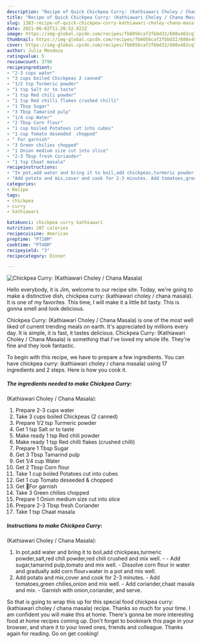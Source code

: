 ```yaml
---
description: "Recipe of Quick Chickpea Curry: (Kathiawari Choley / Chana Masala)"
title: "Recipe of Quick Chickpea Curry: (Kathiawari Choley / Chana Masala)"
slug: 1383-recipe-of-quick-chickpea-curry-kathiawari-choley-chana-masala
date: 2021-06-02T11:20:52.022Z
image: https://img-global.cpcdn.com/recipes/fb6056caf2fbbd32/680x482cq70/chickpea-curry-kathiawari-choley-chana-masala-recipe-main-photo.jpg
thumbnail: https://img-global.cpcdn.com/recipes/fb6056caf2fbbd32/680x482cq70/chickpea-curry-kathiawari-choley-chana-masala-recipe-main-photo.jpg
cover: https://img-global.cpcdn.com/recipes/fb6056caf2fbbd32/680x482cq70/chickpea-curry-kathiawari-choley-chana-masala-recipe-main-photo.jpg
author: Julia Mendoza
ratingvalue: 5
reviewcount: 3796
recipeingredient:
- "2-3 cups water"
- "3 cups boiled Chickpeas 2 canned"
- "1/2 tsp Turmeric powder"
- "1 tsp Salt or to taste"
- "1 tsp Red chili powder"
- "1 tsp Red chilli flakes crushed chilli"
- "1 Tbsp Sugar"
- "3 Tbsp Tamarind pulp"
- "1/4 cup Water"
- "2 Tbsp Corn flour"
- "1 cup boiled Potatoes cut into cubes"
- "1 cup Tomato deseeded  chopped"
- " For garnish"
- "3 Green chilies chopped"
- "1 Onion medium size cut into slice"
- "2-3 Tbsp fresh Coriander"
- "1 tsp Chaat masala"
recipeinstructions:
- "In pot,add water and bring it to boil,add chickpeas,turmeric powder,salt,red chili powder,red chili crushed and mix well.  Add sugar,tamarind pulp,tomato and mix well. Dissolve corn flour in water and gradually add corn flour+water in a pot and mix well."
- "Add potato and mix,cover and cook for 2-3 minutes. Add tomatoes,green chilies,onion and mix well. Add coriander,chaat masala and mix. Garnish with onion,coriander, and serve."
categories:
- Recipe
tags:
- chickpea
- curry
- kathiawari

katakunci: chickpea curry kathiawari 
nutrition: 207 calories
recipecuisine: American
preptime: "PT28M"
cooktime: "PT48M"
recipeyield: "3"
recipecategory: Dinner

---
```



![Chickpea Curry:
(Kathiawari Choley / Chana Masala)](https://img-global.cpcdn.com/recipes/fb6056caf2fbbd32/680x482cq70/chickpea-curry-kathiawari-choley-chana-masala-recipe-main-photo.jpg)

Hello everybody, it is Jim, welcome to our recipe site. Today, we're going to make a distinctive dish, chickpea curry:
(kathiawari choley / chana masala). It is one of my favorites. This time, I will make it a little bit tasty. This is gonna smell and look delicious.

Chickpea Curry:
(Kathiawari Choley / Chana Masala) is one of the most well liked of current trending meals on earth. It's appreciated by millions every day. It is simple, it is fast, it tastes delicious. Chickpea Curry:
(Kathiawari Choley / Chana Masala) is something that I've loved my whole life. They're fine and they look fantastic.




To begin with this recipe, we have to prepare a few ingredients. You can have chickpea curry:
(kathiawari choley / chana masala) using 17 ingredients and 2 steps. Here is how you cook it.

<!--inarticleads1-->

##### The ingredients needed to make Chickpea Curry:
(Kathiawari Choley / Chana Masala):

1. Prepare 2-3 cups water
1. Take 3 cups boiled Chickpeas (2 canned)
1. Prepare 1/2 tsp Turmeric powder
1. Get 1 tsp Salt or to taste
1. Make ready 1 tsp Red chili powder
1. Make ready 1 tsp Red chilli flakes (crushed chilli)
1. Prepare 1 Tbsp Sugar
1. Get 3 Tbsp Tamarind pulp
1. Get 1/4 cup Water
1. Get 2 Tbsp Corn flour
1. Take 1 cup boiled Potatoes cut into cubes
1. Get 1 cup Tomato deseeded &amp; chopped
1. Get  🌻For garnish
1. Take 3 Green chilies chopped
1. Prepare 1 Onion medium size cut into slice
1. Prepare 2-3 Tbsp fresh Coriander
1. Take 1 tsp Chaat masala




<!--inarticleads2-->

##### Instructions to make Chickpea Curry:
(Kathiawari Choley / Chana Masala):

1. In pot,add water and bring it to boil,add chickpeas,turmeric powder,salt,red chili powder,red chili crushed and mix well. -  - Add sugar,tamarind pulp,tomato and mix well. - Dissolve corn flour in water and gradually add corn flour+water in a pot and mix well.
1. Add potato and mix,cover and cook for 2-3 minutes. - Add tomatoes,green chilies,onion and mix well. - Add coriander,chaat masala and mix. - Garnish with onion,coriander, and serve.




So that is going to wrap this up for this special food chickpea curry:
(kathiawari choley / chana masala) recipe. Thanks so much for your time. I am confident you will make this at home. There's gonna be more interesting food at home recipes coming up. Don't forget to bookmark this page in your browser, and share it to your loved ones, friends and colleague. Thanks again for reading. Go on get cooking!
